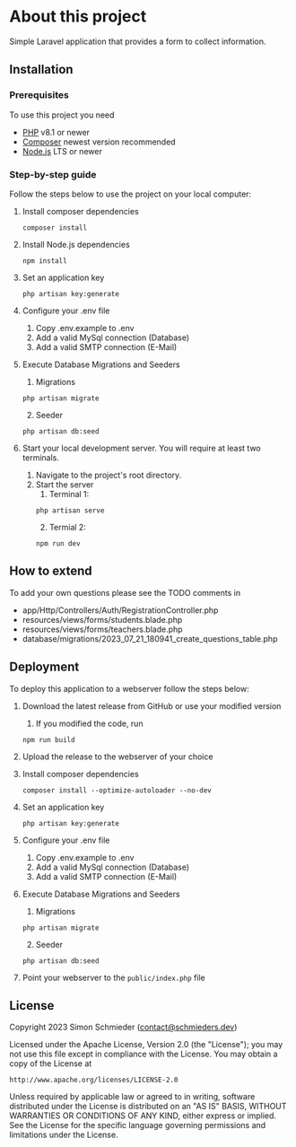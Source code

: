 # About this project
Simple Laravel application that provides a form to collect information.

## Installation

### Prerequisites
To use this project you need
- [PHP](https://www.php.net/) v8.1 or newer
- [Composer](https://getcomposer.org/) newest version recommended
- [Node.js](https://nodejs.org/en) LTS or newer

### Step-by-step guide
Follow the steps below to use the project on your local computer:

1. Install composer dependencies
    ```
    composer install
    ```

2. Install Node.js dependencies
    ```
    npm install
    ```

3. Set an application key
    ```
    php artisan key:generate
    ```

4. Configure your .env file
    1. Copy .env.example to .env
    2. Add a valid MySql connection (Database)
    3. Add a valid SMTP connection (E-Mail)

5. Execute Database Migrations and Seeders
    1. Migrations
    ```
    php artisan migrate
    ```

    2. Seeder
    ```
    php artisan db:seed
    ```

6. Start your local development server. You will require at least two terminals.
    1. Navigate to the project's root directory.
    2. Start the server
        1. Terminal 1:
        ```
        php artisan serve
        ```
        2. Termial 2:
        ```
        npm run dev
        ```

## How to extend
To add your own questions please see the TODO comments in
- app/Http/Controllers/Auth/RegistrationController.php
- resources/views/forms/students.blade.php
- resources/views/forms/teachers.blade.php
- database/migrations/2023_07_21_180941_create_questions_table.php

## Deployment
To deploy this application to a webserver follow the steps below:

1. Download the latest release from GitHub or use your modified version

    1. If you modified the code, run
    ```
    npm run build
    ```

2. Upload the release to the webserver of your choice

3. Install composer dependencies
    ```
    composer install --optimize-autoloader --no-dev
    ```

3. Set an application key
    ```
    php artisan key:generate
    ```

4. Configure your .env file
    1. Copy .env.example to .env
    2. Add a valid MySql connection (Database)
    3. Add a valid SMTP connection (E-Mail)

5. Execute Database Migrations and Seeders
    1. Migrations
    ```
    php artisan migrate
    ```

    2. Seeder
    ```
    php artisan db:seed
    ```

6. Point your webserver to the `public/index.php` file

## License
Copyright 2023 Simon Schmieder (contact@schmieders.dev)

Licensed under the Apache License, Version 2.0 (the "License");
you may not use this file except in compliance with the License.
You may obtain a copy of the License at

    http://www.apache.org/licenses/LICENSE-2.0

Unless required by applicable law or agreed to in writing, software
distributed under the License is distributed on an "AS IS" BASIS,
WITHOUT WARRANTIES OR CONDITIONS OF ANY KIND, either express or implied.
See the License for the specific language governing permissions and
limitations under the License.